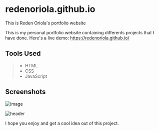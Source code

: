 # redenoriola.github.io
This is Reden Oriola's portfolio website

This is my personal portfolio website containing differents projects that I have done.
Here's a live demo: https://redenoriola.github.io/

## Tools Used

> * HTML
> * CSS
> * JavaScript

## Screenshots

![image](https://dl.dropboxusercontent.com/s/eyhdsp45265yfok/page-screencap1%20%282%29.png?dl=0)

![header](https://dl.dropboxusercontent.com/s/n32b506pgyeu4va/portfolio-website%20%281%29.png)

I hope you enjoy and get a cool idea out of this project.
